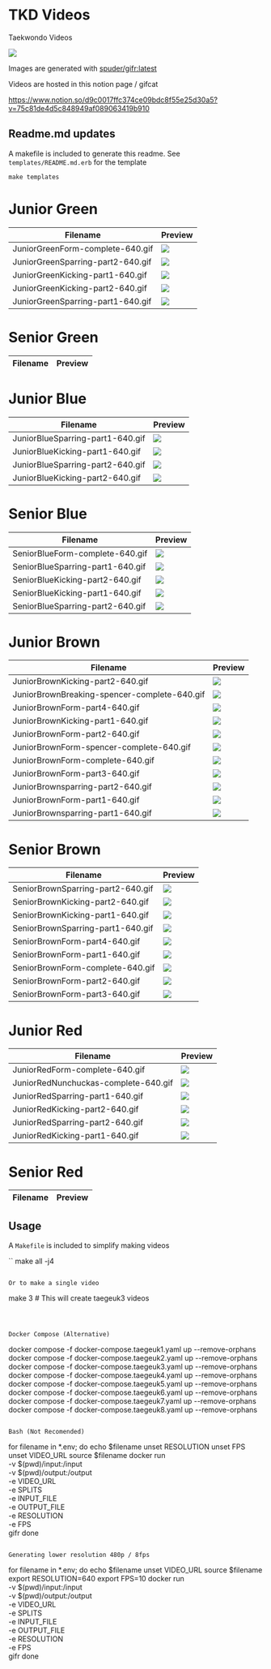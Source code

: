# TKD Videos

Taekwondo Videos

![](https://upload.wikimedia.org/wikipedia/commons/thumb/0/09/Flag_of_South_Korea.svg/1599px-Flag_of_South_Korea.svg.png)

Images are generated with [spuder/gifr:latest](https://github.com/spuder/gifr)


Videos are hosted in this notion page / gifcat

https://www.notion.so/d9c0017ffc374ce09bdc8f55e25d30a5?v=75c81de4d5c848949af089063419b910

## Readme.md updates

A makefile is included to generate this readme. See `templates/README.md.erb` for the template

```
make templates
````

# Junior Green

| Filename | Preview | 
|---|---|
| JuniorGreenForm-complete-640.gif| ![](./output/JuniorGreenForm-complete-640.gif) | 
| JuniorGreenSparring-part2-640.gif| ![](./output/JuniorGreenSparring-part2-640.gif) | 
| JuniorGreenKicking-part1-640.gif| ![](./output/JuniorGreenKicking-part1-640.gif) | 
| JuniorGreenKicking-part2-640.gif| ![](./output/JuniorGreenKicking-part2-640.gif) | 
| JuniorGreenSparring-part1-640.gif| ![](./output/JuniorGreenSparring-part1-640.gif) | 

# Senior Green

| Filename | Preview | 
|---|---|

# Junior Blue

| Filename | Preview | 
|---|---|
| JuniorBlueSparring-part1-640.gif| ![](./output/JuniorBlueSparring-part1-640.gif) | 
| JuniorBlueKicking-part1-640.gif| ![](./output/JuniorBlueKicking-part1-640.gif) | 
| JuniorBlueSparring-part2-640.gif| ![](./output/JuniorBlueSparring-part2-640.gif) | 
| JuniorBlueKicking-part2-640.gif| ![](./output/JuniorBlueKicking-part2-640.gif) | 

# Senior Blue

| Filename | Preview | 
|---|---|
| SeniorBlueForm-complete-640.gif| ![](./output/SeniorBlueForm-complete-640.gif) | 
| SeniorBlueSparring-part1-640.gif| ![](./output/SeniorBlueSparring-part1-640.gif) | 
| SeniorBlueKicking-part2-640.gif| ![](./output/SeniorBlueKicking-part2-640.gif) | 
| SeniorBlueKicking-part1-640.gif| ![](./output/SeniorBlueKicking-part1-640.gif) | 
| SeniorBlueSparring-part2-640.gif| ![](./output/SeniorBlueSparring-part2-640.gif) | 

# Junior Brown

| Filename | Preview | 
|---|---|
| JuniorBrownKicking-part2-640.gif| ![](./output/JuniorBrownKicking-part2-640.gif) | 
| JuniorBrownBreaking-spencer-complete-640.gif| ![](./output/JuniorBrownBreaking-spencer-complete-640.gif) | 
| JuniorBrownForm-part4-640.gif| ![](./output/JuniorBrownForm-part4-640.gif) | 
| JuniorBrownKicking-part1-640.gif| ![](./output/JuniorBrownKicking-part1-640.gif) | 
| JuniorBrownForm-part2-640.gif| ![](./output/JuniorBrownForm-part2-640.gif) | 
| JuniorBrownForm-spencer-complete-640.gif| ![](./output/JuniorBrownForm-spencer-complete-640.gif) | 
| JuniorBrownForm-complete-640.gif| ![](./output/JuniorBrownForm-complete-640.gif) | 
| JuniorBrownForm-part3-640.gif| ![](./output/JuniorBrownForm-part3-640.gif) | 
| JuniorBrownsparring-part2-640.gif| ![](./output/JuniorBrownsparring-part2-640.gif) | 
| JuniorBrownForm-part1-640.gif| ![](./output/JuniorBrownForm-part1-640.gif) | 
| JuniorBrownsparring-part1-640.gif| ![](./output/JuniorBrownsparring-part1-640.gif) | 

# Senior Brown

| Filename | Preview | 
|---|---|
| SeniorBrownSparring-part2-640.gif| ![](./output/SeniorBrownSparring-part2-640.gif) | 
| SeniorBrownKicking-part2-640.gif| ![](./output/SeniorBrownKicking-part2-640.gif) | 
| SeniorBrownKicking-part1-640.gif| ![](./output/SeniorBrownKicking-part1-640.gif) | 
| SeniorBrownSparring-part1-640.gif| ![](./output/SeniorBrownSparring-part1-640.gif) | 
| SeniorBrownForm-part4-640.gif| ![](./output/SeniorBrownForm-part4-640.gif) | 
| SeniorBrownForm-part1-640.gif| ![](./output/SeniorBrownForm-part1-640.gif) | 
| SeniorBrownForm-complete-640.gif| ![](./output/SeniorBrownForm-complete-640.gif) | 
| SeniorBrownForm-part2-640.gif| ![](./output/SeniorBrownForm-part2-640.gif) | 
| SeniorBrownForm-part3-640.gif| ![](./output/SeniorBrownForm-part3-640.gif) | 


# Junior Red

| Filename | Preview | 
|---|---|
| JuniorRedForm-complete-640.gif| ![](./output/JuniorRedForm-complete-640.gif) | 
| JuniorRedNunchuckas-complete-640.gif| ![](./output/JuniorRedNunchuckas-complete-640.gif) | 
| JuniorRedSparring-part1-640.gif| ![](./output/JuniorRedSparring-part1-640.gif) | 
| JuniorRedKicking-part2-640.gif| ![](./output/JuniorRedKicking-part2-640.gif) | 
| JuniorRedSparring-part2-640.gif| ![](./output/JuniorRedSparring-part2-640.gif) | 
| JuniorRedKicking-part1-640.gif| ![](./output/JuniorRedKicking-part1-640.gif) | 

# Senior Red

| Filename | Preview | 
|---|---|




## Usage

A `Makefile` is included to simplify making videos

``
make all -j4
```

Or to make a single video

```
make 3 # This will create taegeuk3 videos
```



Docker Compose (Alternative)

```
docker compose -f docker-compose.taegeuk1.yaml up --remove-orphans
docker compose -f docker-compose.taegeuk2.yaml up --remove-orphans
docker compose -f docker-compose.taegeuk3.yaml up --remove-orphans
docker compose -f docker-compose.taegeuk4.yaml up --remove-orphans
docker compose -f docker-compose.taegeuk5.yaml up --remove-orphans
docker compose -f docker-compose.taegeuk6.yaml up --remove-orphans
docker compose -f docker-compose.taegeuk7.yaml up --remove-orphans
docker compose -f docker-compose.taegeuk8.yaml up --remove-orphans
```

Bash (Not Recomended)

```
for filename in *.env; do
    echo $filename
    unset RESOLUTION
    unset FPS
    unset VIDEO_URL
    source $filename
    docker run \
      -v $(pwd)/input:/input \
      -v $(pwd)/output:/output \
      -e VIDEO_URL \
      -e SPLITS \
      -e INPUT_FILE \
      -e OUTPUT_FILE \
      -e RESOLUTION \
      -e FPS \
      gifr
done
```

Generating lower resolution 480p / 8fps

```
for filename in *.env; do
    echo $filename
    unset VIDEO_URL
    source $filename
    export RESOLUTION=640
    export FPS=10
    docker run \
      -v $(pwd)/input:/input \
      -v $(pwd)/output:/output \
      -e VIDEO_URL \
      -e SPLITS \
      -e INPUT_FILE \
      -e OUTPUT_FILE \
      -e RESOLUTION \
      -e FPS \
      gifr
done
```